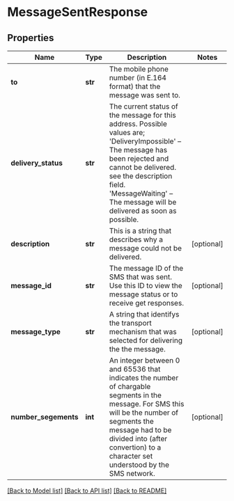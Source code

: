 # MessageSentResponse

## Properties
Name | Type | Description | Notes
------------ | ------------- | ------------- | -------------
**to** | **str** | The mobile phone number (in E.164 format) that the message was sent to. | 
**delivery_status** | **str** | The current status of the message for this address. Possible values are; &#39;DeliveryImpossible&#39; – The message has been rejected and cannot be delivered. see the description field. &#39;MessageWaiting&#39; – The message will be delivered as soon as possible. | 
**description** | **str** | This is a string that describes why a message could not be delivered. | [optional] 
**message_id** | **str** | The message ID of the SMS that was sent. Use this ID to view the message status or to receive get responses. | [optional] 
**message_type** | **str** | A string that identifys the transport mechanism that was selected for delivering the the message. | [optional] 
**number_segements** | **int** | An integer between 0 and 65536 that indicates the number of chargable segments in the message. For SMS this will be the number of segments the message had to be divided into (after convertion) to a character set understood by the SMS network. | [optional] 

[[Back to Model list]](../README.md#documentation-for-models) [[Back to API list]](../README.md#documentation-for-api-endpoints) [[Back to README]](../README.md)


